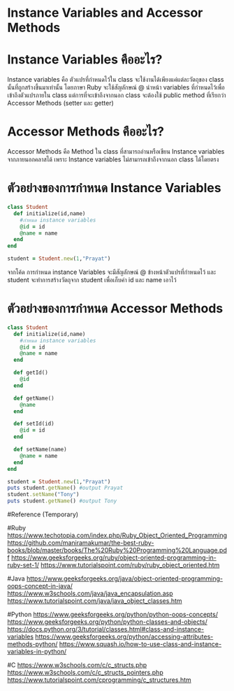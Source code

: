 # Instance Variables and Accessor Methods
# Instance Variables คืออะไร?
  Instance variables คือ ตัวแปรที่กำหนดไว้ใน class จะใช้งานได้เพียงแค่แต่ละวัตถุของ class นั้นที่ถูกสร้างขึ้นมาเท่านั้น โดยภาษา Ruby จะใช้สัญลักษณ์ @ นำหน้า variables ที่กำหนดไว้เพื่อเข้าถึงตัวแปรภายใน class แต่การที่จะเข้าถึงจากนอก class จะต้องใช้ public method ที่เรียกว่า Accessor Methods (setter และ getter)

# Accessor Methods คืออะไร?
  Accessor Methods คือ Method ใน class ที่สามารถอ่านหรือเขียน Instance variables จากภายนอกคลาสได้ เพราะ Instance variables ไม่สามารถเข้าถึงจากนอก class ได้โดยตรง

# ตัวอย่างของการกำหนด Instance Variables
```ruby
class Student
  def initialize(id,name)
    #กำหนด instance variables
    @id = id
    @name = name
  end
end

student = Student.new(1,"Prayat")
```
จากโค้ด การกำหนด instance Variables จะมีสัญลักษณ์ @ ข้างหน้าตัวแปรที่กำหนดไว้ และ student จะทำการสร้างวัตถุจาก student เพื่อเก็บค่า id และ name เอาไว้

# ตัวอย่างของการกำหนด Accessor Methods
```ruby
class Student
  def initialize(id,name)
    #กำหนด instance variables
    @id = id
    @name = name
  end

  def getId()
    @id
  end

  def getName()
    @name
  end

  def setId(id)
    @id = id
  end

  def setName(name)
    @name = name
  end
end

student = Student.new(1,"Prayat")
puts student.getName() #output Prayat
student.setName("Tony")
puts student.getName() #output Tony
```
















#Reference (Temporary)

#Ruby
https://www.techotopia.com/index.php/Ruby_Object_Oriented_Programming
https://github.com/maniramakumar/the-best-ruby-books/blob/master/books/The%20Ruby%20Programming%20Language.pdf
https://www.geeksforgeeks.org/ruby/object-oriented-programming-in-ruby-set-1/
https://www.tutorialspoint.com/ruby/ruby_object_oriented.htm

#Java
https://www.geeksforgeeks.org/java/object-oriented-programming-oops-concept-in-java/
https://www.w3schools.com/java/java_encapsulation.asp
https://www.tutorialspoint.com/java/java_object_classes.htm

#Python
https://www.geeksforgeeks.org/python/python-oops-concepts/
https://www.geeksforgeeks.org/python/python-classes-and-objects/
https://docs.python.org/3/tutorial/classes.html#class-and-instance-variables
https://www.geeksforgeeks.org/python/accessing-attributes-methods-python/
https://www.squash.io/how-to-use-class-and-instance-variables-in-python/

#C
https://www.w3schools.com/c/c_structs.php
https://www.w3schools.com/c/c_structs_pointers.php
https://www.tutorialspoint.com/cprogramming/c_structures.htm

